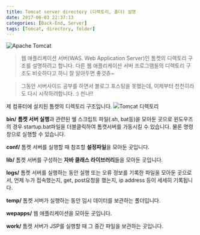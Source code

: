 ```yaml
---
title: Tomcat server directory (디렉토리, 폴더) 설명
date: 2017-06-03 22:37:13
categories: [Back-End, Server]
tags: [Tomcat, directory, folder]
---
```


![Apache Tomcat](/image/tomcat.png)

> 웹 애플리케이션 서버(WAS. Web Application Server)인 톰켓의 디렉토리 구조를 설명하려고 합니다.
다른 웹 애플리케이션 서버 프로그램들의 디렉토리 구조도 비슷하다고 하니 잘 알아두면 좋것쥬~

> 그동안 서버사이드 공부를 하면서 블로그 포스팅을 못했는데, 이제부터 천천히라도
다시 시작하려합니다. :) 씐나!!

제 컴퓨터에 설치된 톰켓의 디렉토리 구조입니다.
![Tomcat 디렉토리](/image/tomcat01-1.png)

**bin/**
**톰켓 서버 실행**과 관련된 쉘 스크립트 파일(.sh, bat등)을 모아둔 곳으로
윈도우즈의 경우 startup.bat파일을 더블클릭하여 톰캣서버를 가동시킬 수 있습니다.
물론 명령창으로 실행할 수 있습니다.

**conf/**
 톰켓 서버를 실행할 때 참조할 **설정파일**을 모아둔 곳입니다.

**lib/**
톰켓 서버를 구성하는 **자바 클래스 라이브러리**들을 모아둔 곳입니다.

**logs/**
톰켓 서버를 실행하는 동안 실행 또는 오류 정보를 기록한 파일을 모아둔 곳으로서,
언제 누가 접속했는지, get, post요청을 했는지, ip address 등이 세세히 기록됩니다.

**temp/**
톰켓 서버가 실행하는 동안 임시 데이터를 보관하는 폴더입니다.

**wepapps/**
웹 애플리케이션을 모아둔 곳입니다.

**work/**
톰켓 서버가 JSP를 실행할 때 그 중간 파일을 보관하는 곳입니다.
